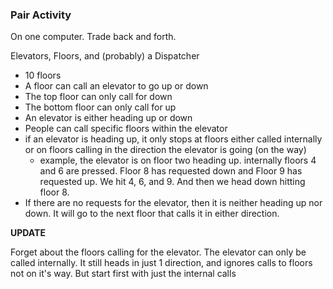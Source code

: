 ### Pair Activity

On one computer. Trade back and forth.

Elevators, Floors, and (probably) a Dispatcher
- 10 floors
- A floor can call an elevator to go up or down
- The top floor can only call for down
- The bottom floor can only call for up
- An elevator is either heading up or down
- People can call specific floors within the elevator
- if an elevator is heading up, it only stops at floors either called internally or on floors calling in the direction the elevator is going (on the way)
  - example, the elevator is on floor two heading up. internally floors 4 and 6 are pressed. Floor 8 has requested down and Floor 9 has requested up. We hit 4, 6, and 9. And then we head down hitting floor 8.
- If there are no requests for the elevator, then it is neither heading up nor down. It will go to the next floor that calls it in either direction.

**UPDATE**

Forget about the floors calling for the elevator.
The elevator can only be called internally. It still heads in just 1 direction, and ignores calls to floors not on it's way. But start first with just the internal calls
